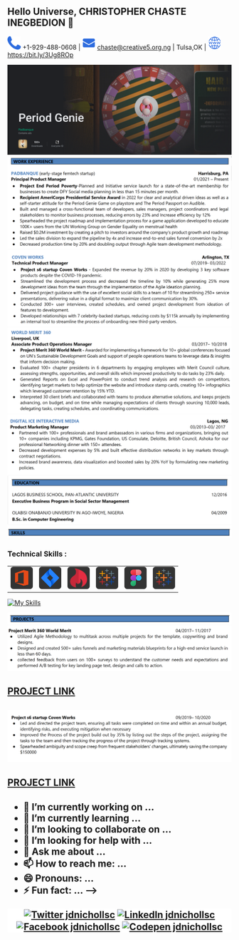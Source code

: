 ## Hello Universe, CHRISTOPHER CHASTE INEGBEDION 👋
<img src = "https://github.com/Qadir-Hassan/github2/blob/main/call.svg" width="30px" > +1-929-488-0608 | </h3>  <img src = "https://github.com/Qadir-Hassan/github2/blob/main/email.svg" width="30px" > chaste@creative5.org.ng |   Tulsa,OK |   <img src = "https://github.com/Qadir-Hassan/github2/blob/main/icons8-website-50.png" width="30px" > https://bit.ly/3Ug8ROp

<img src = "https://github.com/Qadir-Hassan/github2/blob/main/Screenshot%20(67).png" >

<img src="https://github.com/Qadir-Hassan/github2/blob/main/f1.png" >
<img src="https://github.com/Qadir-Hassan/github2/blob/main/f2.png" >
<img src="https://github.com/Qadir-Hassan/github2/blob/main/f3.png" >
<img src="https://github.com/Qadir-Hassan/github2/blob/main/f4.png" >
<img src="https://github.com/Qadir-Hassan/github2/blob/main/f5.png" >
<img src="https://github.com/Qadir-Hassan/github2/blob/main/f6.png" >

### Technical Skills :
<table>
<tr><td><img src="https://github.com/Qadir-Hassan/github2/blob/main/office.svg" alt="Office" width=50px ></td> 
<td><img src="https://github.com/Qadir-Hassan/github2/blob/main/jira.svg" alt="Jira"  width=50px ></td> 
<td><img src="https://github.com/Qadir-Hassan/github2/blob/main/hotjar.png" alt="Hotjar"  width=50px ></td> 
<td><img src="https://github.com/Qadir-Hassan/github2/blob/main/tableu.svg" alt="Tabelue"  width=50px ></td> 
<td><img src="https://github.com/Qadir-Hassan/github2/blob/main/figma.svg" alt="Figma"  width=50px ></td> 
 <td><img src="https://github.com/Qadir-Hassan/github2/blob/main/tableu.svg" alt="Tabelue"  width=50px ></td> 
 

</tr>
</table>


[![My Skills](https://skills.thijs.gg/icons?i=java,kotlin,nodejs,figma&theme=dark)](https://skills.thijs.gg)

<img src="https://github.com/Qadir-Hassan/github2/blob/main/f7.png" >

<img src="https://github.com/Qadir-Hassan/github2/blob/main/f8.png" >
<h2><a href="https://github.com/anamiqbal95/Disaster-Tweet-Prediction"> PROJECT LINK</a><h2>

<img src="https://github.com/Qadir-Hassan/github2/blob/main/f9.png" >
<h2><a href="https://github.com/anamiqbal95/Disaster-Tweet-Prediction"> PROJECT LINK</a><h2>






- 🔭 I’m currently working on ...
- 🌱 I’m currently learning ...
- 👯 I’m looking to collaborate on ...
- 🤔 I’m looking for help with ...
- 💬 Ask me about ...
- 📫 How to reach me: ...
- 😄 Pronouns: ...
- ⚡ Fun fact: ...
-->

<p align="center" style="background-color:white">
<a href="https://twitter.com/jdnichollsc" target="blank"><img align="center" src="https://cdn.jsdelivr.net/npm/simple-icons@3.0.1/icons/twitter.svg" alt="Twitter jdnichollsc" height="30" width="30" /></a>
<a href="https://linkedin.com/in/jdnichollsc" target="blank"><img align="center" src="https://cdn.jsdelivr.net/npm/simple-icons@3.0.1/icons/linkedin.svg" alt="LinkedIn jdnichollsc" height="30" width="30" /></a>
<a href="https://fb.com/jdnichollsc" target="blank"><img align="center" src="https://cdn.jsdelivr.net/npm/simple-icons@3.0.1/icons/facebook.svg" alt="Facebook jdnichollsc" height="30" width="30" /></a>
<a href="https://www.codepen.io/jdnichollsc" target="blank"><img align="center" src="https://cdn.jsdelivr.net/npm/simple-icons@3.0.1/icons/codepen.svg" alt="Codepen jdnichollsc" height="30" width="30" /></a>
</p>
